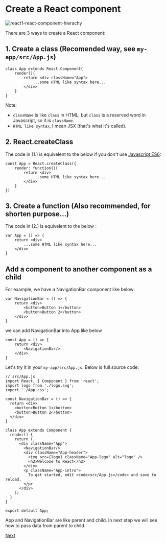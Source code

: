 # Create a React component

![react1-react-component-hierachy](https://github.com/rudyhuynh/front-end-note/blob/master/react1-react-component-hierachy.png "React Component Hierachy")

There are 3 ways to create a React component:
## 1. Create a class (Recomended way, see `my-app/src/App.js`)
````
class App extends React.Component{
    render(){
        return <div className="App">
            ...some HTML like syntax here...
        </div>
    }
}
````

Note: 
* `className` is like `class` in HTML, but `class` is a reserved word in Javascript, so it is `className`.
* `HTML like syntax`, I mean JSX (that's what it's called).

## 2. React.createClass
The code in (1.) is equivelent to the below if you don't use [Javascript ES6](es6plus.md):
````
const App = React.createClass({
    render: function(){
        return <div>
            ...some HTML like syntax here...
        </div>
    }
})
````

## 3. Create a function (Also recommended, for shorten purpose...)
The code in (2.) is equivelent to the below :
````
var App = () => {
    return <div>
        ...some HTML like syntax here...
    </div> 
}
````

## Add a component to another component as a child
For example, we have a NavigationBar component like below:
````
var NavigationBar = () => {
    return <div>
        <button>Button 1</button>
        <button>Button 2</button>
    </div>
}
````
we can add NavigationBar into App like below
````
const App = () => {
    return <div>
        <NavigationBar/>
    </div>
}
````

Let's try it in your `my-app/src/App.js`. Below is full source code:
````
// src/App.js
import React, { Component } from 'react';
import logo from './logo.svg';
import './App.css';

const NavigationBar = () => {
  return <div>
    <button>Button 1</button>
    <button>Button 2</button>
  </div>
}

class App extends Component {
  render() {
    return (
      <div className="App">
        <NavigationBar/>
        <div className="App-header">
          <img src={logo} className="App-logo" alt="logo" />
          <h2>Welcome to React</h2>
        </div>
        <p className="App-intro">
          To get started, edit <code>src/App.js</code> and save to reload.
        </p>
      </div>
    );
  }
}

export default App;

````

App and NavigationBar are like parent and child.
In next step we will see how to pass data from parent to child.

[Next](react4.md)










